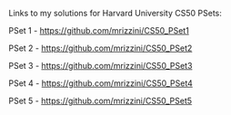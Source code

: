 Links to my solutions for Harvard University CS50 PSets:

PSet 1 - https://github.com/mrizzini/CS50_PSet1

PSet 2 - https://github.com/mrizzini/CS50_PSet2

PSet 3 - https://github.com/mrizzini/CS50_PSet3

PSet 4 - https://github.com/mrizzini/CS50_PSet4

PSet 5 - https://github.com/mrizzini/CS50_PSet5



